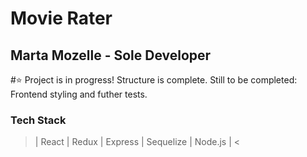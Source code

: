 # Movie Rater

## Marta Mozelle - Sole Developer

#⭐ Project is in progress! Structure is complete. Still to be completed: Frontend styling and futher tests. 

### Tech Stack
 > | React | Redux | Express | Sequelize | Node.js | <


